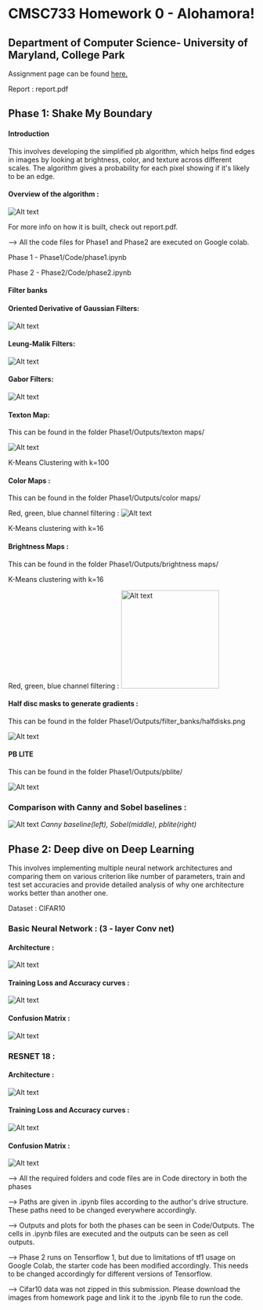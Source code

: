 # CMSC733 Homework 0 - Alohamora!
## Department of Computer Science- University of Maryland, College Park

Assignment page can be found [here.](https://cmsc733.github.io/2022/hw/hw0/)

Report : report.pdf

## Phase 1: Shake My Boundary

#### Introduction

This involves developing the simplified pb algorithm, which helps find edges in images by looking at brightness, color, and texture across different scales. The algorithm gives a probability for each pixel showing if it's likely to be an edge. 

#### Overview of the algorithm :

![Alt text](Phase1/Code/Outputs/overview.png)

For more info on how it is built, check out report.pdf.

--> All the code files for Phase1 and Phase2 are executed on Google colab.
   
   Phase 1 - Phase1/Code/phase1.ipynb
   
   Phase 2 - Phase2/Code/phase2.ipynb
#### Filter banks 

#### Oriented Derivative of Gaussian Filters:
![Alt text](Phase1/Code/Outputs/filter_banks/DoG.png)

#### Leung-Malik Filters:
![Alt text](Phase1/Code/Outputs/filter_banks/LM.png)

#### Gabor Filters:
![Alt text](Phase1/Code/Outputs/filter_banks/Gabor.png)

#### Texton Map:

This can be found in the folder Phase1/Outputs/texton maps/

![Alt text](Phase1/Code/Outputs/texton%20maps/texton_collage.png)

K-Means Clustering with k=100

#### Color Maps : 

This can be found in the folder Phase1/Outputs/color maps/

Red, green, blue channel filtering :
![Alt text](Phase1/Code/Outputs/color%20maps/image.png)

K-Means clustering with k=16

#### Brightness Maps : 

This can be found in the folder Phase1/Outputs/brightness maps/

K-Means clustering with k=16

Red, green, blue channel filtering :
<img src="Phase1/Code/Outputs/brightness%20maps/page4.png" alt="Alt text" width="200"/>


#### Half disc masks to generate gradients :

This can be found in the folder Phase1/Outputs/filter_banks/halfdisks.png

![Alt text](Phase1/Code/Outputs/filter_banks/halfdisks.png)

#### PB LITE

This can be found in the folder Phase1/Outputs/pblite/

![Alt text](Phase1/Code/Outputs/pblite/pb_lite.gif)

### Comparison with Canny and Sobel baselines : 

![Alt text](Phase1/Code/Outputs/pblite/enhanced_comparison.png)
*Canny baseline(left), Sobel(middle), pblite(right)*

## Phase 2: Deep dive on Deep Learning

This involves implementing multiple neural network architectures and comparing them on various criterion like number of parameters, train and test set accuracies and provide detailed analysis of why one architecture works better than another one.

Dataset : CIFAR10

### Basic Neural Network : (3 - layer Conv net)

#### Architecture :
![Alt text](Phase2/Code/Outputs/arch.png)

#### Training Loss and Accuracy curves :
![Alt text](Phase2/Code/Outputs/basicmodel_train.png)

#### Confusion Matrix :
![Alt text](Phase2/Code/Outputs/cm_basic.png)

### RESNET 18 :

#### Architecture :
![Alt text](Phase2/Code/Outputs/resarch.png)

#### Training Loss and Accuracy curves :
![Alt text](Phase2/Code/Outputs/Resnet_training.png)

#### Confusion Matrix :
![Alt text](Phase2/Code/Outputs/cm_resnet.png)



--> All the required folders and code files are in Code directory in both the phases

--> Paths are given in .ipynb files according to the author's drive structure. These paths need to be
   changed everywhere accordingly. 


--> Outputs and plots for both the phases can be seen in Code/Outputs. The cells in .ipynb files are
    executed and the outputs can be seen as cell outputs.

--> Phase 2 runs on Tensorflow 1, but due to limitations of tf1 usage on Google Colab,
    the starter code has been modified accordingly. This needs to be changed accordingly for
    different versions of Tensorflow.
    
--> Cifar10 data was not zipped in this submission. Please download the images from homework page
    and link it to the .ipynb file to run the code.
